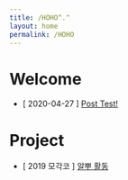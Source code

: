 ```yaml
---
title: /HOHO^.^
layout: home
permalink: /HOHO
---
```


# Welcome


- [ 2020-04-27 ] [Post Test!](https://dobiisfree.github.io/_post/2020/04/27)


# Project

- [ 2019 모각코 ] [알뿌 활동](https://dobiisfree.github.io/2019)

